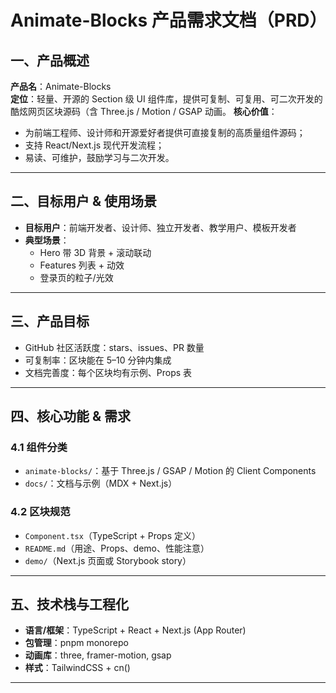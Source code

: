 # Animate-Blocks 产品需求文档（PRD）

## 一、产品概述

**产品名**：Animate-Blocks  
**定位**：轻量、开源的 Section 级 UI 组件库，提供可复制、可复用、可二次开发的酷炫网页区块源码（含 Three.js / Motion / GSAP 动画。
**核心价值**：

- 为前端工程师、设计师和开源爱好者提供可直接复制的高质量组件源码；
- 支持 React/Next.js 现代开发流程；
- 易读、可维护，鼓励学习与二次开发。

---

## 二、目标用户 & 使用场景

- **目标用户**：前端开发者、设计师、独立开发者、教学用户、模板开发者
- **典型场景**：
  - Hero 带 3D 背景 + 滚动联动
  - Features 列表 + 动效
  - 登录页的粒子/光效

---

## 三、产品目标

- GitHub 社区活跃度：stars、issues、PR 数量
- 可复制率：区块能在 5–10 分钟内集成
- 文档完善度：每个区块均有示例、Props 表

---

## 四、核心功能 & 需求

### 4.1 组件分类

- `animate-blocks/`：基于 Three.js / GSAP / Motion 的 Client Components
- `docs/`：文档与示例（MDX + Next.js）

### 4.2 区块规范

- `Component.tsx`（TypeScript + Props 定义）
- `README.md`（用途、Props、demo、性能注意）
- `demo/`（Next.js 页面或 Storybook story）

---

## 五、技术栈与工程化

- **语言/框架**：TypeScript + React + Next.js (App Router)
- **包管理**：pnpm monorepo
- **动画库**：three, framer-motion, gsap
- **样式**：TailwindCSS + cn()

---
